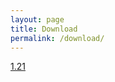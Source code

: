 ```yaml
---
layout: page
title: Download
permalink: /download/
---
```


[1.21](https://github.com/InsurgencyDevelopment/insurgency-client/archive/refs/tags/v1.0.0-beta.jar)
